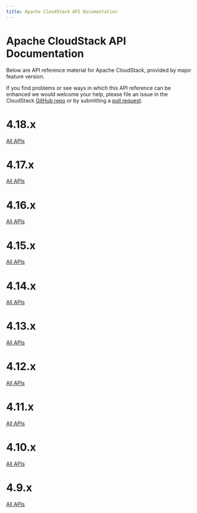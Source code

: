 ```yaml
---
title: Apache CloudStack API Documentation
---
```


# Apache CloudStack API Documentation

Below are API reference material for Apache CloudStack, provided by major
feature version.

If you find problems or see ways in which this API reference can be enhanced we
would welcome your help, please file an issue in the CloudStack [GitHub
repo](https://github.com/apache/cloudstack) or by submitting a [pull
request](https://github.com/apache/cloudstack-www).

# 4.18.x

[All APIs](apidocs-4.18/)

# 4.17.x

[All APIs](apidocs-4.17/)

# 4.16.x

[All APIs](apidocs-4.16/)

# 4.15.x

[All APIs](apidocs-4.15/)

# 4.14.x

[All APIs](apidocs-4.14/)

# 4.13.x

[All APIs](apidocs-4.13/)

# 4.12.x

[All APIs](apidocs-4.12/)

# 4.11.x

[All APIs](apidocs-4.11/)

# 4.10.x

[All APIs](apidocs-4.10/)

# 4.9.x

[All APIs](apidocs-4.9/)
